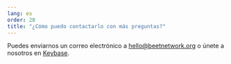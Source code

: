 ```yaml
---
lang: es
order: 28
title: "¿Cómo puedo contactarlo con más preguntas?"
---
```


Puedes enviarnos un correo electrónico a [hello@beetnetwork.org](mailto:hello@beetnetwork.org) o únete a nosotros en [Keybase](https://keybase.io/team/beet_network.public).
